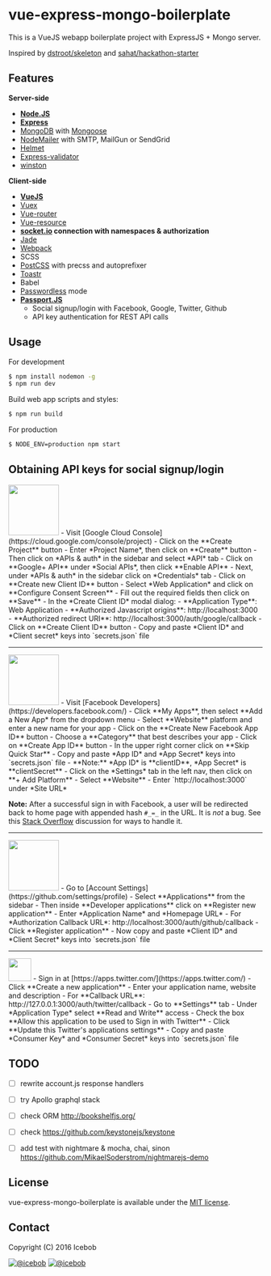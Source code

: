 # vue-express-mongo-boilerplate #
This is a VueJS webapp boilerplate project with ExpressJS + Mongo server.

Inspired by [dstroot/skeleton](https://github.com/dstroot/skeleton) and [sahat/hackathon-starter](https://github.com/sahat/hackathon-starter)

## Features
**Server-side**
* **[Node.JS](https://nodejs.org)**
* **[Express](https://github.com/expressjs/express)**
* [MongoDB](https://www.mongodb.com/) with [Mongoose](https://github.com/Automattic/mongoose)
* [NodeMailer](https://github.com/nodemailer/nodemailer) with SMTP, MailGun or SendGrid
* [Helmet](https://github.com/helmetjs/helmet)
* [Express-validator](https://github.com/ctavan/express-validator)
* [winston](https://github.com/winstonjs/winston)

**Client-side**
* **[VueJS](https://github.com/vuejs/vue)**
* [Vuex](https://github.com/vuejs/vuex)
* [Vue-router](https://github.com/vuejs/vue-router)
* [Vue-resource](https://github.com/vuejs/vue-resource)
* **[socket.io](https://github.com/socketio/socket.io) connection with namespaces & authorization**
* [Jade](https://github.com/pugjs/pug)
* [Webpack](https://github.com/webpack/webpack)
* SCSS
* [PostCSS](https://github.com/postcss/postcss) with precss and autoprefixer
* [Toastr](https://github.com/CodeSeven/toastr)
* Babel
* [Passwordless](https://www.sitepoint.com/passwordless-authentication-works/) mode
* **[Passport.JS](http://passportjs.org/)**
	* Social signup/login with Facebook, Google, Twitter, Github
	* API key authentication for REST API calls

## Usage
For development
```bash
$ npm install nodemon -g
$ npm run dev
```

Build web app scripts and styles:
```bash
$ npm run build
```

For production
```bash
$ NODE_ENV=production npm start
```


## Obtaining API keys for social signup/login

<img src="https://upload.wikimedia.org/wikipedia/commons/thumb/2/2f/Google_2015_logo.svg/1000px-Google_2015_logo.svg.png" width="100">
- Visit [Google Cloud Console](https://cloud.google.com/console/project)
- Click on the **Create Project** button
- Enter *Project Name*, then click on **Create** button
- Then click on *APIs & auth* in the sidebar and select *API* tab
- Click on **Google+ API** under *Social APIs*, then click **Enable API**
- Next, under *APIs & auth* in the sidebar click on *Credentials* tab
- Click on **Create new Client ID** button
- Select *Web Application* and click on **Configure Consent Screen**
- Fill out the required fields then click on **Save**
- In the *Create Client ID* modal dialog:
 - **Application Type**: Web Application
 - **Authorized Javascript origins**: http://localhost:3000
 - **Authorized redirect URI**: http://localhost:3000/auth/google/callback
- Click on **Create Client ID** button
- Copy and paste *Client ID* and *Client secret* keys into `secrets.json` file

<hr>

<img src="http://www.doit.ba/img/facebook.jpg" width="100">
- Visit [Facebook Developers](https://developers.facebook.com/)
- Click **My Apps**, then select **Add a New App* from the dropdown menu
- Select **Website** platform and enter a new name for your app
- Click on the **Create New Facebook App ID** button
- Choose a **Category** that best describes your app
- Click on **Create App ID** button
- In the upper right corner click on **Skip Quick Star**
- Copy and paste *App ID* and *App Secret* keys into `secrets.json` file
 - **Note:** *App ID* is **clientID**, *App Secret* is **clientSecret**
- Click on the *Settings* tab in the left nav, then click on **+ Add Platform**
- Select **Website**
- Enter `http://localhost:3000` under *Site URL*

**Note:** After a successful sign in with Facebook, a user will be redirected back to home page with appended hash `#_=_` in the URL. It is *not* a bug. See this [Stack Overflow](https://stackoverflow.com/questions/7131909/facebook-callback-appends-to-return-url) discussion for ways to handle it.

<hr>

<img src="https://github.global.ssl.fastly.net/images/modules/logos_page/GitHub-Logo.png" width="100">
- Go to [Account Settings](https://github.com/settings/profile)
- Select **Applications** from the sidebar
- Then inside **Developer applications** click on **Register new application**
- Enter *Application Name* and *Homepage URL*
- For *Authorization Callback URL*: http://localhost:3000/auth/github/callback
- Click **Register application**
- Now copy and paste *Client ID* and *Client Secret* keys into `secrets.json` file

<hr>

<img src="https://g.twimg.com/ios_homescreen_icon.png" width="45">
- Sign in at [https://apps.twitter.com/](https://apps.twitter.com/)
- Click **Create a new application**
- Enter your application name, website and description
- For **Callback URL**: http://127.0.0.1:3000/auth/twitter/callback
- Go to **Settings** tab
- Under *Application Type* select **Read and Write** access
- Check the box **Allow this application to be used to Sign in with Twitter**
- Click **Update this Twitter's applications settings**
- Copy and paste *Consumer Key* and *Consumer Secret* keys into `secrets.json` file

## TODO
* [ ] rewrite account.js response handlers
* [ ] try Apollo graphql stack
* [ ] check ORM http://bookshelfjs.org/
* [ ] check https://github.com/keystonejs/keystone
* [ ] add test with nightmare & mocha, chai, sinon
		https://github.com/MikaelSoderstrom/nightmarejs-demo


## License
vue-express-mongo-boilerplate is available under the [MIT license](https://tldrlegal.com/license/mit-license).

## Contact

Copyright (C) 2016 Icebob

[![@icebob](https://img.shields.io/badge/github-icebob-green.svg)](https://github.com/icebob) [![@icebob](https://img.shields.io/badge/twitter-Icebobcsi-blue.svg)](https://twitter.com/Icebobcsi)
